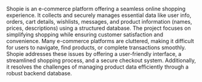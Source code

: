 Shopie is an e-commerce platform offering a seamless online shopping experience. It collects and securely manages essential data like user info, orders, cart details, wishlists, messages, and product information (names, prices, descriptions) using a structured database. The project focuses on simplifying shopping while ensuring customer satisfaction and convenience.
Many e-commerce platforms are cluttered, making it difficult for users to navigate, find products, or complete transactions smoothly. Shopie addresses these issues by offering a user-friendly interface, a streamlined shopping process, and a secure checkout system. Additionally, it resolves the challenges of managing product data efficiently through a robust backend database.
